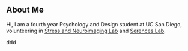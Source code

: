 ## About Me

Hi, I am a fourth year Psychology and Design student at UC San Diego, volunteering in [Stress and Neuroimaging Lab](https://medschool.ucsd.edu/som/psychiatry/research/snl/pages/default.aspx) and [Serences Lab](https://serenceslab.ucsd.edu/home).  


ddd

